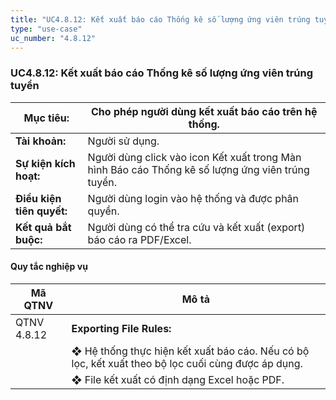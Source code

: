 ```yaml
---
title: "UC4.8.12: Kết xuất báo cáo Thống kê số lượng ứng viên trúng tuyển"
type: "use-case"
uc_number: "4.8.12"
---
```


### UC4.8.12: Kết xuất báo cáo Thống kê số lượng ứng viên trúng tuyển

| **Mục tiêu:** | Cho phép người dùng kết xuất báo cáo trên hệ thống. |
| --- | --- |
| **Tài khoản:** | Người sử dụng. |
| **Sự kiện kích hoạt:** | Người dùng click vào icon Kết xuất trong Màn hình Báo cáo Thống kê số lượng ứng viên trúng tuyển. |
| **Điều kiện tiên quyết:** | Người dùng login vào hệ thống và được phân quyền. |
| **Kết quả bắt buộc:** | Người dùng có thể tra cứu và kết xuất (export) báo cáo ra PDF/Excel. |

#### Quy tắc nghiệp vụ

| **Mã QTNV** | **Mô tả** |
| --- | --- |
| QTNV 4.8.12 | **Exporting File Rules:** |
|  | ❖ Hệ thống thực hiện kết xuất báo cáo. Nếu có bộ lọc, kết xuất theo bộ lọc cuối cùng được áp dụng. |
|  | ❖ File kết xuất có định dạng Excel hoặc PDF. |
